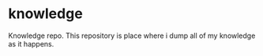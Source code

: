 # knowledge
Knowledge repo. This repository is place where i dump all of my knowledge as it happens.
